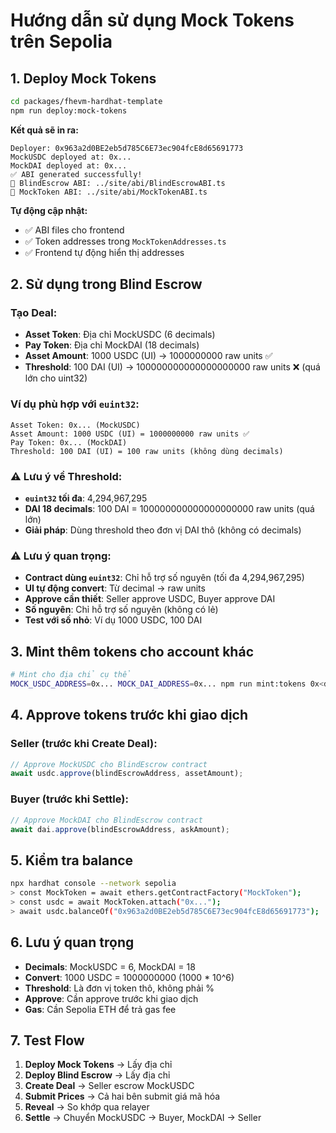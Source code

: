 # Hướng dẫn sử dụng Mock Tokens trên Sepolia

## 1. Deploy Mock Tokens

```bash
cd packages/fhevm-hardhat-template
npm run deploy:mock-tokens
```

**Kết quả sẽ in ra:**
```
Deployer: 0x963a2d0BE2eb5d785C6E73ec904fcE8d65691773
MockUSDC deployed at: 0x...
MockDAI deployed at: 0x...
✅ ABI generated successfully!
📁 BlindEscrow ABI: ../site/abi/BlindEscrowABI.ts
📁 MockToken ABI: ../site/abi/MockTokenABI.ts
```

**Tự động cập nhật:**
- ✅ ABI files cho frontend
- ✅ Token addresses trong `MockTokenAddresses.ts`
- ✅ Frontend tự động hiển thị addresses

## 2. Sử dụng trong Blind Escrow

### Tạo Deal:
- **Asset Token**: Địa chỉ MockUSDC (6 decimals)
- **Pay Token**: Địa chỉ MockDAI (18 decimals)
- **Asset Amount**: 1000 USDC (UI) → 1000000000 raw units ✅
- **Threshold**: 100 DAI (UI) → 100000000000000000000 raw units ❌ (quá lớn cho uint32)

### Ví dụ phù hợp với `euint32`:
```
Asset Token: 0x... (MockUSDC)
Asset Amount: 1000 USDC (UI) = 1000000000 raw units ✅
Pay Token: 0x... (MockDAI)
Threshold: 100 DAI (UI) = 100 raw units (không dùng decimals)
```

### ⚠️ Lưu ý về Threshold:
- **`euint32` tối đa**: 4,294,967,295
- **DAI 18 decimals**: 100 DAI = 100000000000000000000 raw units (quá lớn)
- **Giải pháp**: Dùng threshold theo đơn vị DAI thô (không có decimals)

### ⚠️ Lưu ý quan trọng:
- **Contract dùng `euint32`**: Chỉ hỗ trợ số nguyên (tối đa 4,294,967,295)
- **UI tự động convert**: Từ decimal → raw units
- **Approve cần thiết**: Seller approve USDC, Buyer approve DAI
- **Số nguyên**: Chỉ hỗ trợ số nguyên (không có lẻ)
- **Test với số nhỏ**: Ví dụ 1000 USDC, 100 DAI

## 3. Mint thêm tokens cho account khác

```bash
# Mint cho địa chỉ cụ thể
MOCK_USDC_ADDRESS=0x... MOCK_DAI_ADDRESS=0x... npm run mint:tokens 0x<địa_chỉ_buyer>
```

## 4. Approve tokens trước khi giao dịch

### Seller (trước khi Create Deal):
```javascript
// Approve MockUSDC cho BlindEscrow contract
await usdc.approve(blindEscrowAddress, assetAmount);
```

### Buyer (trước khi Settle):
```javascript
// Approve MockDAI cho BlindEscrow contract
await dai.approve(blindEscrowAddress, askAmount);
```

## 5. Kiểm tra balance

```bash
npx hardhat console --network sepolia
> const MockToken = await ethers.getContractFactory("MockToken");
> const usdc = await MockToken.attach("0x...");
> await usdc.balanceOf("0x963a2d0BE2eb5d785C6E73ec904fcE8d65691773");
```

## 6. Lưu ý quan trọng

- **Decimals**: MockUSDC = 6, MockDAI = 18
- **Convert**: 1000 USDC = 1000000000 (1000 * 10^6)
- **Threshold**: Là đơn vị token thô, không phải %
- **Approve**: Cần approve trước khi giao dịch
- **Gas**: Cần Sepolia ETH để trả gas fee

## 7. Test Flow

1. **Deploy Mock Tokens** → Lấy địa chỉ
2. **Deploy Blind Escrow** → Lấy địa chỉ
3. **Create Deal** → Seller escrow MockUSDC
4. **Submit Prices** → Cả hai bên submit giá mã hóa
5. **Reveal** → So khớp qua relayer
6. **Settle** → Chuyển MockUSDC → Buyer, MockDAI → Seller
